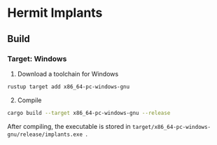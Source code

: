 # Hermit Implants

## Build

### Target: Windows

1. Download a toolchain for Windows

```sh
rustup target add x86_64-pc-windows-gnu
```

2. Compile

```sh
cargo build --target x86_64-pc-windows-gnu --release
```

After compiling, the executable is stored in `target/x86_64-pc-windows-gnu/release/implants.exe `.